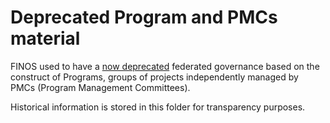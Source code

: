 # Deprecated Program and PMCs material

FINOS used to have a [now deprecated](https://github.com/finos/community/issues/31) federated governance based on the construct of Programs, 
groups of projects independently managed by PMCs (Program Management Committees). 

Historical information is stored in this folder for transparency purposes.
